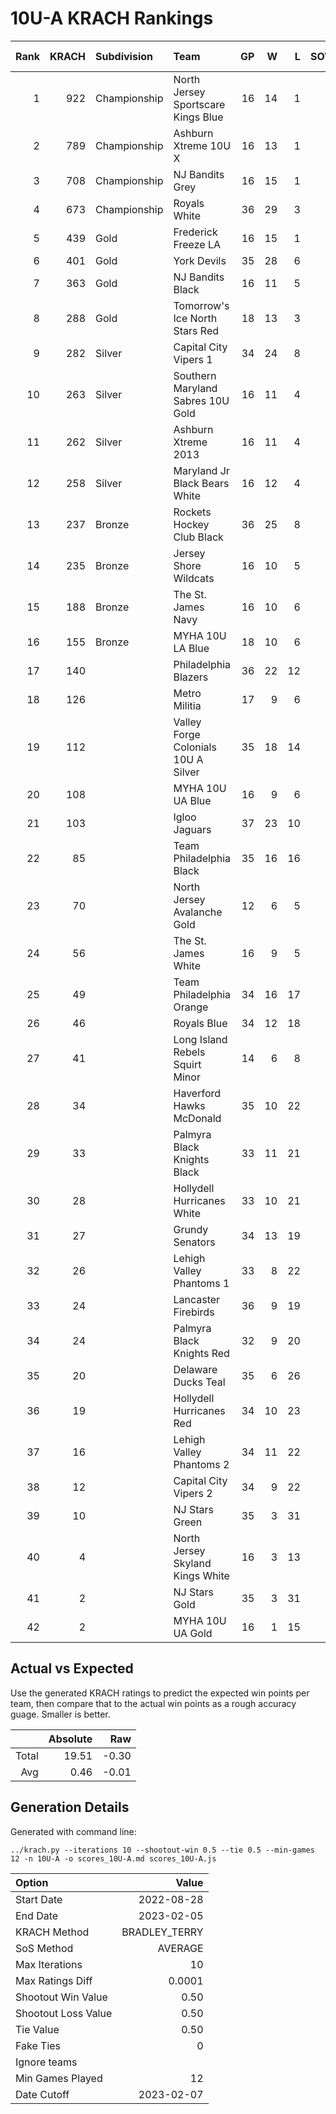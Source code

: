 # 10U-A KRACH Rankings
Rank|KRACH|Subdivision|Team|GP|W|L|SOW|SOL|T|SoS|Exp Wins|Win Diff
---:|---:|:---|:---|---:|---:|---:|---:|---:|---:|---:|---:|---:
1|922|Championship|North Jersey Sportscare Kings Blue|16|14|1|1|0|0|241|13.2|-1.3
2|789|Championship|Ashburn Xtreme 10U X|16|13|1|1|1|0|247|12.9|-1.1
3|708|Championship|NJ Bandits Grey|16|15|1|0|0|0|119|14.0|-1.0
4|673|Championship|Royals White|36|29|3|3|1|0|217|28.9|-2.1
5|439|Gold|Frederick Freeze LA|16|15|1|0|0|0|70|14.5|-0.5
6|401|Gold|York Devils|35|28|6|0|1|0|144|27.6|-0.9
7|363|Gold|NJ Bandits Black|16|11|5|0|0|0|317|10.4|-0.6
8|288|Gold|Tomorrow's Ice North Stars Red|18|13|3|0|1|1|176|13.6|-0.4
9|282|Silver|Capital City Vipers 1|34|24|8|1|1|0|148|24.5|-0.5
10|263|Silver|Southern Maryland Sabres 10U Gold|16|11|4|0|1|0|149|11.3|-0.2
11|262|Silver|Ashburn Xtreme 2013|16|11|4|0|1|0|170|11.3|-0.2
12|258|Silver|Maryland Jr Black Bears White|16|12|4|0|0|0|123|12.0|0.0
13|237|Bronze|Rockets Hockey Club Black|36|25|8|1|2|0|165|26.1|-0.4
14|235|Bronze|Jersey Shore Wildcats|16|10|5|1|0|0|265|10.1|-0.4
15|188|Bronze|The St. James Navy|16|10|6|0|0|0|189|9.8|-0.2
16|155|Bronze|MYHA 10U LA Blue|18|10|6|0|1|1|183|10.9|-0.1
17|140||Philadelphia Blazers|36|22|12|0|2|0|175|23.1|0.1
18|126||Metro Militia|17|9|6|2|0|0|213|10.0|0.0
19|112||Valley Forge Colonials 10U A Silver|35|18|14|1|2|0|210|19.6|0.1
20|108||MYHA 10U UA Blue|16|9|6|1|0|0|120|9.6|0.1
21|103||Igloo Jaguars|37|23|10|2|2|0|63|26.2|1.2
22|85||Team Philadelphia Black|35|16|16|2|1|0|153|17.6|0.1
23|70||North Jersey Avalanche Gold|12|6|5|1|0|0|115|6.6|0.1
24|56||The St. James White|16|9|5|1|1|0|34|10.8|0.8
25|49||Team Philadelphia Orange|34|16|17|0|1|0|122|17.4|0.9
26|46||Royals Blue|34|12|18|3|1|0|130|14.2|0.2
27|41||Long Island Rebels Squirt Minor|14|6|8|0|0|0|162|6.1|0.1
28|34||Haverford Hawks McDonald|35|10|22|1|2|0|152|11.6|0.1
29|33||Palmyra Black Knights Black|33|11|21|1|0|0|154|11.6|0.1
30|28||Hollydell Hurricanes White|33|10|21|1|1|0|168|11.4|0.4
31|27||Grundy Senators|34|13|19|0|2|0|71|14.8|0.8
32|26||Lehigh Valley Phantoms 1|33|8|22|1|2|0|194|9.6|0.1
33|24||Lancaster Firebirds|36|9|19|6|2|0|132|13.8|0.8
34|24||Palmyra Black Knights Red|32|9|20|3|0|0|134|11.1|0.6
35|20||Delaware Ducks Teal|35|6|26|1|2|0|236|7.7|0.2
36|19||Hollydell Hurricanes Red|34|10|23|1|0|0|135|10.7|0.2
37|16||Lehigh Valley Phantoms 2|34|11|22|0|1|0|89|12.3|0.8
38|12||Capital City Vipers 2|34|9|22|0|3|0|117|11.3|0.8
39|10||NJ Stars Green|35|3|31|1|0|0|285|3.6|0.1
40|4||North Jersey Skyland Kings White|16|3|13|0|0|0|60|3.3|0.3
41|2||NJ Stars Gold|35|3|31|0|1|0|120|3.8|0.3
42|2||MYHA 10U UA Gold|16|1|15|0|0|0|92|1.0|0.0

## Actual vs Expected
Use the generated KRACH ratings to predict the expected win points per team, then compare that to the actual win points as a rough accuracy guage. Smaller is better.

||Absolute|Raw
|---:|---:|---:
|Total|19.51|-0.30
|Avg|0.46|-0.01

## Generation Details

Generated with command line:
```
../krach.py --iterations 10 --shootout-win 0.5 --tie 0.5 --min-games 12 -n 10U-A -o scores_10U-A.md scores_10U-A.js
```

| Option | Value |
| :----- | ----: |
| Start Date | 2022-08-28 |
| End Date | 2023-02-05 |
| KRACH Method | BRADLEY_TERRY |
| SoS Method | AVERAGE |
| Max Iterations | 10 |
| Max Ratings Diff | 0.0001 |
| Shootout Win Value | 0.50 |
| Shootout Loss Value | 0.50 |
| Tie Value | 0.50 |
| Fake Ties | 0 |
| Ignore teams |  |
| Min Games Played | 12 |
| Date Cutoff | 2023-02-07 |

